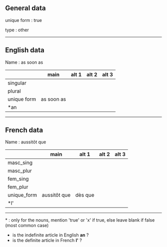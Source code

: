 ## General data

unique form : true

type : other

---

## English data

Name : as soon as

|             |    main    | alt 1 | alt 2 | alt 3 |
| :---------- | :--------: | :---: | :---: | ----- |
| singular    |            |       |       |       |
| plural      |            |       |       |       |
| unique form | as soon as |       |       |       |
| \*an        |            |       |       |       |

---

## French data

Name : aussitôt que

|             |     main     |  alt 1  | alt 2 | alt 3 |
| :---------- | :----------: | :-----: | :---: | :---: |
| masc_sing   |              |         |       |       |
| masc_plur   |              |         |       |       |
| fem_sing    |              |         |       |       |
| fem_plur    |              |         |       |       |
| unique_form | aussitôt que | dès que |       |       |
| \*l'        |              |         |       |       |

---

\* : only for the nouns, mention 'true' or 'x' if true, else leave blank if false (most common case)

- is the indefinite article in English **an** ?
- is the definite article in French **l'** ?
